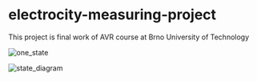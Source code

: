 # electrocity-measuring-project
This project is final work of AVR course at Brno University of Technology


![one_state](https://github.com/SlavekRylich/DE2-electrocity-measuring-project/assets/124887798/31f2226a-9e53-443d-b366-ba8f15c4711d)


![state_diagram](https://github.com/SlavekRylich/DE2-electrocity-measuring-project/assets/124887798/4ab718bf-37aa-486f-8947-69a29f5a5618)
